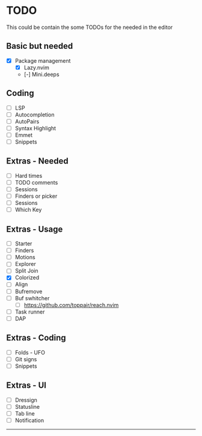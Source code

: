 # TODO

This could be contain the some TODOs for the needed in the editor

## Basic but needed

- [x] Package management
  - [x] Lazy.nvim
  - [-] Mini.deeps

## Coding

- [ ] LSP
- [ ] Autocompletion
- [ ] AutoPairs
- [ ] Syntax Highlight
- [ ] Emmet
- [ ] Snippets

## Extras - Needed

- [ ] Hard times
- [ ] TODO comments
- [ ] Sessions
- [ ] Finders or picker
- [ ] Sessions
- [ ] Which Key

## Extras - Usage

- [ ] Starter
- [ ] Finders
- [ ] Motions
- [ ] Explorer
- [ ] Split Join
- [x] Colorized
- [ ] Align
- [ ] Bufremove
- [ ] Buf swhitcher
  - [ ] https://github.com/toppair/reach.nvim
- [ ] Task runner
- [ ] DAP

## Extras - Coding

- [ ] Folds - UFO
- [ ] Git signs
- [ ] Snippets

## Extras - UI

- [ ] Dressign
- [ ] Statusline
- [ ] Tab line
- [ ] Notification

---
